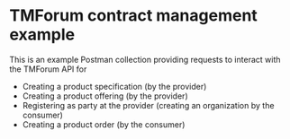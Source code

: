 # TMForum contract management example

This is an example Postman collection providing requests to interact with 
the TMForum API for 
* Creating a product specification (by the provider)
* Creating a product offering (by the provider)
* Registering as party at the provider (creating an organization by the consumer)
* Creating a product order (by the consumer)

